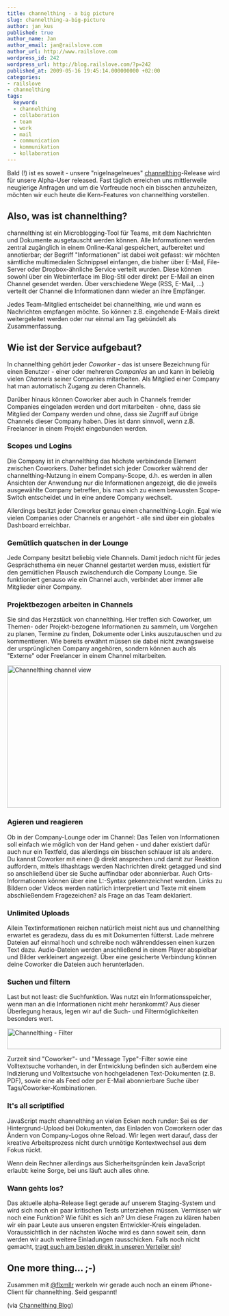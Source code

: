 ```yaml
---
title: channelthing - a big picture
slug: channelthing-a-big-picture
author: jan_kus
published: true
author_name: Jan
author_email: jan@railslove.com
author_url: http://www.railslove.com
wordpress_id: 242
wordpress_url: http://blog.railslove.com/?p=242
published_at: 2009-05-16 19:45:14.000000000 +02:00
categories:
- railslove
- channelthing
tags:
  keyword:
  - channelthing
  - collaboration
  - team
  - work
  - mail
  - communication
  - kommunikation
  - kollaboration
---
```

Bald (!) ist es soweit - unsere "nigelnagelneues" <a href="http://channelthing.com">channelthing</a>-Release wird für unsere Alpha-User released. Fast täglich erreichen uns mittlerweile neugierige Anfragen und um die Vorfreude noch ein bisschen anzuheizen, möchten wir euch heute die Kern-Features von channelthing vorstellen.

<h2>Also, was ist channelthing?</h2>
channelthing ist ein Microblogging-Tool für Teams, mit dem Nachrichten und Dokumente ausgetauscht werden können. Alle Informationen werden zentral zugänglich in einem Online-Kanal gespeichert, aufbereitet und annotierbar; der Begriff "Informationen" ist dabei weit gefasst: wir möchten sämtliche multimedialen Schnippsel einfangen, die bisher über E-Mail, File-Server oder Dropbox-ähnliche Service verteilt wurden. Diese können sowohl über ein Webinterface im Blog-Stil oder direkt per E-Mail an einen Channel gesendet werden. Über verschiedene Wege (RSS, E-Mail, ...) verteilt der Channel die Informationen dann wieder an ihre Empfänger.

Jedes Team-Mitglied entscheidet bei channelthing, wie und wann es Nachrichten empfangen möchte. So können z.B. eingehende E-Mails direkt weitergeleitet werden oder nur einmal am Tag gebündelt als Zusammenfassung.

<h2>Wie ist der Service aufgebaut?</h2>
In channelthing gehört jeder <em>Coworker</em> - das ist unsere Bezeichnung für einen Benutzer - einer oder mehreren <em>Companies</em> an und kann in beliebig vielen <em>Channels</em> seiner Companies mitarbeiten. Als Mitglied einer Company hat man automatisch Zugang zu deren Channels.

Darüber hinaus können Coworker aber auch in Channels fremder Companies eingeladen werden und dort mitarbeiten - ohne, dass sie Mitglied der Company werden und ohne, dass sie Zugriff auf übrige Channels dieser Company haben. Dies ist dann sinnvoll, wenn z.B. Freelancer in einem Projekt eingebunden werden.

<h3>Scopes und Logins</h3>
Die Company ist in channelthing das höchste verbindende Element zwischen Coworkers. Daher befindet sich jeder Coworker während der channelthing-Nutzung in einem Company-Scope, d.h. es werden in allen Ansichten der Anwendung nur die Informationen angezeigt, die die jeweils ausgewählte Company betreffen, bis man sich zu einem bewussten Scope-Switch entscheidet und in eine andere Company wechselt.

Allerdings besitzt jeder Coworker genau einen channelthing-Login. Egal wie vielen Companies oder Channels er angehört - alle sind über ein globales Dashboard erreichbar.

<h3>Gemütlich quatschen in der Lounge</h3>
Jede Company besitzt beliebig viele Channels. Damit jedoch nicht für jedes Gesprächsthema ein neuer Channel gestartet werden muss, existiert für den gemütlichen Plausch zwischendurch die Company Lounge. Sie funktioniert genauso wie ein Channel auch, verbindet aber immer alle Mitglieder einer Company.

<h3>Projektbezogen arbeiten in Channels</h3>
Sie sind das Herzstück von channelthing. Hier treffen sich Coworker, um Themen- oder Projekt-bezogene Informationen zu sammeln, um Vorgehen zu planen, Termine zu finden, Dokumente oder Links auszutauschen und zu kommentieren. Wie bereits erwähnt müssen sie dabei nicht zwangsweise der ursprünglichen Company angehören, sondern können auch als "Externe" oder Freelancer in einem Channel mitarbeiten.

<a href="http://www.ipernity.com/doc/koos/4821995"><img src="http://u1.ipernity.com/11/19/95/4821995.a15d3564.500.jpg" width="500" height="333" alt="Channelthing channel view" border="0"/></a>

<h3>Agieren und reagieren</h3>
Ob in der Company-Lounge oder im Channel: Das Teilen von Informationen soll einfach wie möglich von der Hand gehen - und daher existiert dafür auch nur ein Textfeld, das allerdings ein bisschen schlauer ist als andere. Du kannst Coworker mit einen @ direkt ansprechen und damit zur Reaktion auffordern, mittels #hashtags werden Nachrichten direkt getagged und sind so anschließend über sie Suche auffindbar oder abonnierbar. Auch Orts-Informationen können über eine L:-Syntax gekennzeichnet werden. Links zu Bildern oder Videos werden natürlich interpretiert und Texte mit einem abschließendem Fragezeichen? als Frage an das Team deklariert.

<h3>Unlimited Uploads</h3>
Allein Textinformationen reichen natürlich meist nicht aus und channelthing erwartet es geradezu, dass du es mit Dokumenten fütterst. Lade mehrere Dateien auf einmal hoch und schreibe noch währenddessen einen kurzen Text dazu. Audio-Dateien werden anschließend in einem Player abspielbar und Bilder verkleinert angezeigt. Über eine gesicherte Verbindung können deine Coworker die Dateien auch herunterladen.

<h3>Suchen und filtern</h3>
Last but not least: die Suchfunktion. Was nutzt ein Informationsspeicher, wenn man an die Informationen nicht mehr herankommt? Aus dieser Überlegung heraus, legen wir auf die Such- und Filtermöglichkeiten besonders wert.

<a href="http://www.ipernity.com/doc/koos/4823678"><img src="http://u1.ipernity.com/11/36/78/4823678.4a06e4cc.500.jpg" width="500" height="49" alt="Channelthing - Filter" border="0"/></a>

Zurzeit sind "Coworker"- und "Message Type"-Filter sowie eine Volltextsuche vorhanden, in der Entwicklung befinden sich außerdem eine Indizierung und Volltextsuche von hochgeladenen Text-Dokumenten (z.B. PDF), sowie eine als Feed oder per E-Mail abonnierbare Suche über Tags/Coworker-Kombinationen.

<h3>It's all scriptified</h3>
JavaScript macht channelthing an vielen Ecken noch runder: Sei es der Hintergrund-Upload bei Dokumenten, das Einladen von Coworkern oder das Ändern von Company-Logos ohne Reload. Wir legen wert darauf, dass der kreative Arbeitsprozess nicht durch unnötige Kontextwechsel aus dem Fokus rückt.

Wenn dein Rechner allerdings aus Sicherheitsgründen kein JavaScript erlaubt: keine Sorge, bei uns läuft auch alles ohne.

<h3>Wann gehts los?</h3>
Das aktuelle alpha-Release liegt gerade auf unserem Staging-System und wird sich noch ein paar kritischen Tests unterziehen müssen. Vermissen wir noch eine Funktion? Wie fühlt es sich an? Um diese Fragen zu klären haben wir ein paar Leute aus unseren engsten Entwickler-Kreis eingeladen. 
Voraussichtlich in der nächsten Woche wird es dann soweit sein, dann werden wir auch weitere Einladungen rausschicken. Falls noch nicht gemacht, <a href="http://channelthing.com/" title="channelthing &alpha;">tragt euch am besten direkt in unseren Verteiler ein</a>!

<h2>One more thing... ;-)</h2>
Zusammen mit <a href="http://twitter.com/flxmllr">@flxmllr</a> werkeln wir gerade auch noch an einem iPhone-Client für channelthing. Seid gespannt!

(via <a href="http://blog.channelthing.com/2009/05/20/channelthing-a-big-picture/">Channelthing Blog</a>)

